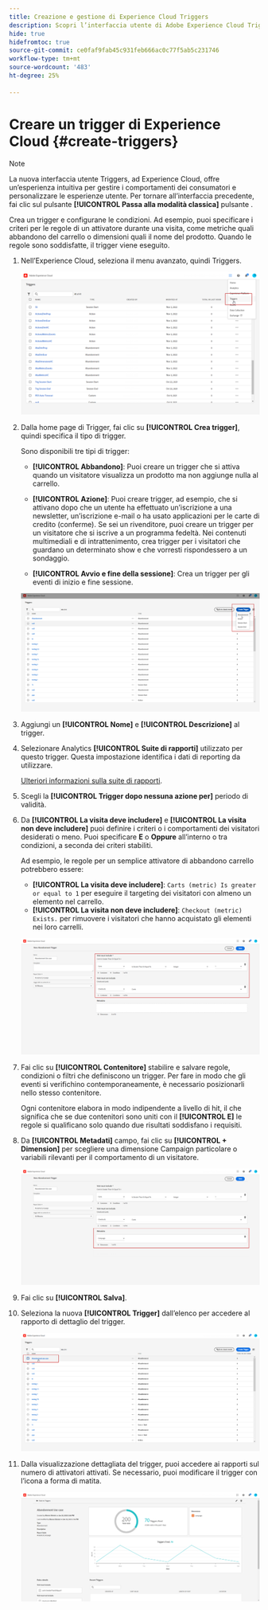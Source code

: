 ```yaml
---
title: Creazione e gestione di Experience Cloud Triggers
description: Scopri l’interfaccia utente di Adobe Experience Cloud Triggers
hide: true
hidefromtoc: true
source-git-commit: ce0faf9fab45c931feb666ac0c77f5ab5c231746
workflow-type: tm+mt
source-wordcount: '483'
ht-degree: 25%

---
```


# Creare un trigger di Experience Cloud {#create-triggers}

>[!NOTE]
>
> La nuova interfaccia utente Triggers, ad Experience Cloud, offre un’esperienza intuitiva per gestire i comportamenti dei consumatori e personalizzare le esperienze utente. Per tornare all’interfaccia precedente, fai clic sul pulsante **[!UICONTROL Passa alla modalità classica]** pulsante .

Crea un trigger e configurane le condizioni. Ad esempio, puoi specificare i criteri per le regole di un attivatore durante una visita, come metriche quali abbandono del carrello o dimensioni quali il nome del prodotto. Quando le regole sono soddisfatte, il trigger viene eseguito.

1. Nell’Experience Cloud, seleziona il menu avanzato, quindi Triggers.

   ![](assets/triggers_7.png)

1. Dalla home page di Trigger, fai clic su **[!UICONTROL Crea trigger]**, quindi specifica il tipo di trigger.

   Sono disponibili tre tipi di trigger:

   * **[!UICONTROL Abbandono]**: Puoi creare un trigger che si attiva quando un visitatore visualizza un prodotto ma non aggiunge nulla al carrello.

   * **[!UICONTROL Azione]**: Puoi creare trigger, ad esempio, che si attivano dopo che un utente ha effettuato un’iscrizione a una newsletter, un’iscrizione e-mail o ha usato applicazioni per le carte di credito (conferme). Se sei un rivenditore, puoi creare un trigger per un visitatore che si iscrive a un programma fedeltà. Nei contenuti multimediali e di intrattenimento, crea trigger per i visitatori che guardano un determinato show e che vorresti rispondessero a un sondaggio.

   * **[!UICONTROL Avvio e fine della sessione]**: Crea un trigger per gli eventi di inizio e fine sessione.

   ![](assets/triggers_1.png)

1. Aggiungi un **[!UICONTROL Nome]** e **[!UICONTROL Descrizione]** al trigger.

1. Selezionare Analytics **[!UICONTROL Suite di rapporti]** utilizzato per questo trigger. Questa impostazione identifica i dati di reporting da utilizzare.

   [Ulteriori informazioni sulla suite di rapporti](https://experienceleague.adobe.com/docs/analytics/admin/admin-tools/manage-report-suites/c-new-report-suite/t-create-a-report-suite.html).

1. Scegli la **[!UICONTROL Trigger dopo nessuna azione per]** periodo di validità.

1. Da **[!UICONTROL La visita deve includere]** e **[!UICONTROL La visita non deve includere]** puoi definire i criteri o i comportamenti dei visitatori desiderati o meno. Puoi specificare **E** o **Oppure** all’interno o tra condizioni, a seconda dei criteri stabiliti.

   Ad esempio, le regole per un semplice attivatore di abbandono carrello potrebbero essere:

   * **[!UICONTROL La visita deve includere]**: `Carts (metric) Is greater or equal to 1` per eseguire il targeting dei visitatori con almeno un elemento nel carrello.
   * **[!UICONTROL La visita non deve includere]**: `Checkout (metric) Exists.` per rimuovere i visitatori che hanno acquistato gli elementi nei loro carrelli.

   ![](assets/triggers_2.png)

1. Fai clic su **[!UICONTROL Contenitore]** stabilire e salvare regole, condizioni o filtri che definiscono un trigger. Per fare in modo che gli eventi si verifichino contemporaneamente, è necessario posizionarli nello stesso contenitore.

   Ogni contenitore elabora in modo indipendente a livello di hit, il che significa che se due contenitori sono uniti con il **[!UICONTROL E]** le regole si qualificano solo quando due risultati soddisfano i requisiti.

1. Da **[!UICONTROL Metadati]** campo, fai clic su **[!UICONTROL + Dimension]** per scegliere una dimensione Campaign particolare o variabili rilevanti per il comportamento di un visitatore.

   ![](assets/triggers_3.png)

1. Fai clic su **[!UICONTROL Salva]**.

1. Seleziona la nuova **[!UICONTROL Trigger]** dall’elenco per accedere al rapporto di dettaglio del trigger.

   ![](assets/triggers_4.png)

1. Dalla visualizzazione dettagliata del trigger, puoi accedere ai rapporti sul numero di attivatori attivati. Se necessario, puoi modificare il trigger con l’icona a forma di matita.

   ![](assets/triggers_5.png)
